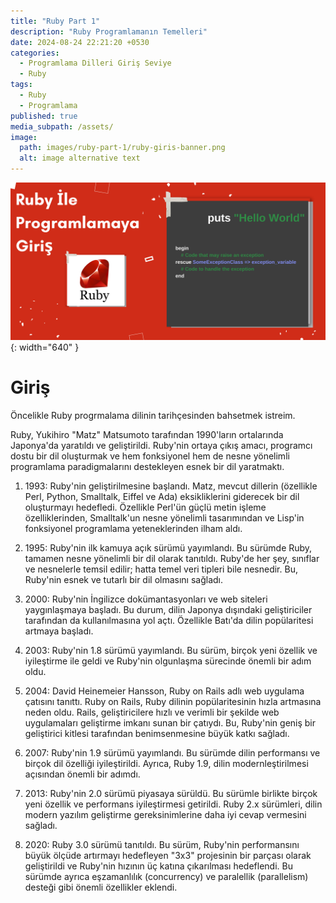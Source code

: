 ```yaml
---
title: "Ruby Part 1"
description: "Ruby Programlamanın Temelleri"
date: 2024-08-24 22:21:20 +0530
categories:
  - Programlama Dilleri Giriş Seviye
  - Ruby
tags:
  - Ruby
  - Programlama
published: true
media_subpath: /assets/
image:
  path: images/ruby-part-1/ruby-giris-banner.png
  alt: image alternative text
---
```


![banner-image](images/ruby-part-1/ruby-giris-banner.png){: width="640" }

# Giriş
Öncelikle Ruby progrmalama dilinin tarihçesinden bahsetmek istreim.

Ruby, Yukihiro "Matz" Matsumoto tarafından 1990'ların ortalarında Japonya'da yaratıldı ve geliştirildi. Ruby'nin ortaya çıkış amacı, programcı dostu bir dil oluşturmak ve hem fonksiyonel hem de nesne yönelimli programlama paradigmalarını destekleyen esnek bir dil yaratmaktı.

1. 1993: Ruby'nin geliştirilmesine başlandı. Matz, mevcut dillerin (özellikle Perl, Python, Smalltalk, Eiffel ve Ada) eksikliklerini giderecek bir dil oluşturmayı hedefledi. Özellikle Perl'ün güçlü metin işleme özelliklerinden, Smalltalk'un nesne yönelimli tasarımından ve Lisp'in fonksiyonel programlama yeteneklerinden ilham aldı.

2. 1995: Ruby'nin ilk kamuya açık sürümü yayımlandı. Bu sürümde Ruby, tamamen nesne yönelimli bir dil olarak tanıtıldı. Ruby'de her şey, sınıflar ve nesnelerle temsil edilir; hatta temel veri tipleri bile nesnedir. Bu, Ruby'nin esnek ve tutarlı bir dil olmasını sağladı.

3. 2000: Ruby'nin İngilizce dokümantasyonları ve web siteleri yaygınlaşmaya başladı. Bu durum, dilin Japonya dışındaki geliştiriciler tarafından da kullanılmasına yol açtı. Özellikle Batı'da dilin popülaritesi artmaya başladı.

4. 2003: Ruby'nin 1.8 sürümü yayımlandı. Bu sürüm, birçok yeni özellik ve iyileştirme ile geldi ve Ruby'nin olgunlaşma sürecinde önemli bir adım oldu.

5. 2004: David Heinemeier Hansson, Ruby on Rails adlı web uygulama çatısını tanıttı. Ruby on Rails, Ruby dilinin popülaritesinin hızla artmasına neden oldu. Rails, geliştiricilere hızlı ve verimli bir şekilde web uygulamaları geliştirme imkanı sunan bir çatıydı. Bu, Ruby'nin geniş bir geliştirici kitlesi tarafından benimsenmesine büyük katkı sağladı.

6. 2007: Ruby'nin 1.9 sürümü yayımlandı. Bu sürümde dilin performansı ve birçok dil özelliği iyileştirildi. Ayrıca, Ruby 1.9, dilin modernleştirilmesi açısından önemli bir adımdı.

7. 2013: Ruby'nin 2.0 sürümü piyasaya sürüldü. Bu sürümle birlikte birçok yeni özellik ve performans iyileştirmesi getirildi. Ruby 2.x sürümleri, dilin modern yazılım geliştirme gereksinimlerine daha iyi cevap vermesini sağladı.

8. 2020: Ruby 3.0 sürümü tanıtıldı. Bu sürüm, Ruby'nin performansını büyük ölçüde artırmayı hedefleyen "3x3" projesinin bir parçası olarak geliştirildi ve Ruby'nin hızının üç katına çıkarılması hedeflendi. Bu sürümde ayrıca eşzamanlılık (concurrency) ve paralellik (parallelism) desteği gibi önemli özellikler eklendi.

